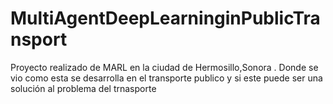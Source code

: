 # MultiAgentDeepLearninginPublicTransport
Proyecto realizado de MARL en la ciudad de Hermosillo,Sonora . Donde se vio como esta se desarrolla en el transporte publico y si este puede ser una solución al problema del trnasporte
